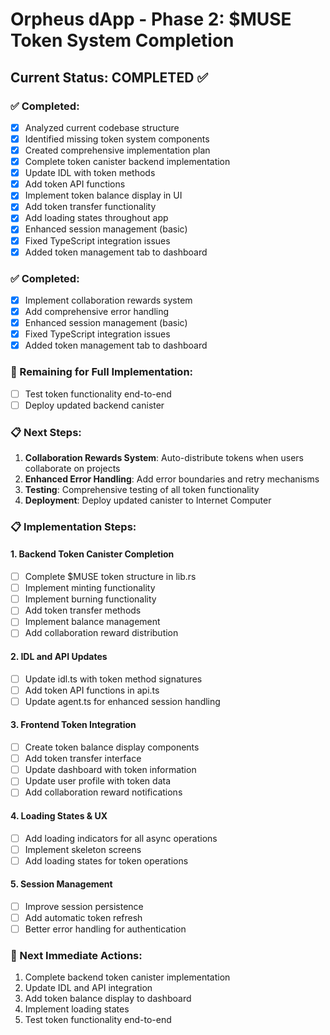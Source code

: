 # Orpheus dApp - Phase 2: $MUSE Token System Completion

## Current Status: COMPLETED ✅

### ✅ Completed:
- [x] Analyzed current codebase structure
- [x] Identified missing token system components
- [x] Created comprehensive implementation plan
- [x] Complete token canister backend implementation
- [x] Update IDL with token methods
- [x] Add token API functions
- [x] Implement token balance display in UI
- [x] Add token transfer functionality
- [x] Add loading states throughout app
- [x] Enhanced session management (basic)
- [x] Fixed TypeScript integration issues
- [x] Added token management tab to dashboard

### ✅ Completed:
- [x] Implement collaboration rewards system
- [x] Add comprehensive error handling
- [x] Enhanced session management (basic)
- [x] Fixed TypeScript integration issues
- [x] Added token management tab to dashboard

### 🔄 Remaining for Full Implementation:
- [ ] Test token functionality end-to-end
- [ ] Deploy updated backend canister

### 📋 Next Steps:
1. **Collaboration Rewards System**: Auto-distribute tokens when users collaborate on projects
2. **Enhanced Error Handling**: Add error boundaries and retry mechanisms
3. **Testing**: Comprehensive testing of all token functionality
4. **Deployment**: Deploy updated canister to Internet Computer

### 📋 Implementation Steps:

#### 1. Backend Token Canister Completion
- [ ] Complete $MUSE token structure in lib.rs
- [ ] Implement minting functionality
- [ ] Implement burning functionality
- [ ] Add token transfer methods
- [ ] Implement balance management
- [ ] Add collaboration reward distribution

#### 2. IDL and API Updates
- [ ] Update idl.ts with token method signatures
- [ ] Add token API functions in api.ts
- [ ] Update agent.ts for enhanced session handling

#### 3. Frontend Token Integration
- [ ] Create token balance display components
- [ ] Add token transfer interface
- [ ] Update dashboard with token information
- [ ] Update user profile with token data
- [ ] Add collaboration reward notifications

#### 4. Loading States & UX
- [ ] Add loading indicators for all async operations
- [ ] Implement skeleton screens
- [ ] Add loading states for token operations

#### 5. Session Management
- [ ] Improve session persistence
- [ ] Add automatic token refresh
- [ ] Better error handling for authentication

### 🎯 Next Immediate Actions:
1. Complete backend token canister implementation
2. Update IDL and API integration
3. Add token balance display to dashboard
4. Implement loading states
5. Test token functionality end-to-end
